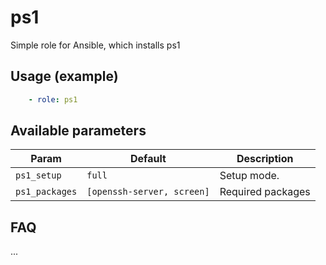 # ps1

Simple role for Ansible, which installs ps1

## Usage (example)

```yaml
    - role: ps1
```

## Available parameters

| Param | Default | Description |
| -------- | -------- | -------- |
| `ps1_setup` | `full` | Setup mode. |
| `ps1_packages`| `[openssh-server, screen]` | Required packages |

## FAQ

...
